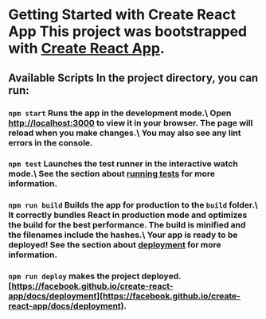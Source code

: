 # Getting Started with Create React App This project was bootstrapped with [Create React App](https://github.com/facebook/create-react-app). 

## Available Scripts In the project directory, you can run:

### `npm start` Runs the app in the development mode.\ Open [http://localhost:3000](http://localhost:3000) to view it in your browser. The page will reload when you make changes.\ You may also see any lint errors in the console. 

### `npm test` Launches the test runner in the interactive watch mode.\ See the section about [running tests](https://facebook.github.io/create-react-app/docs/running-tests) for more information.

### `npm run build` Builds the app for production to the `build` folder.\ It correctly bundles React in production mode and optimizes the build for the best performance. The build is minified and the filenames include the hashes.\ Your app is ready to be deployed! See the section about [deployment](https://facebook.github.io/create-react-app/docs/deployment) for more information. 


### `npm run deploy` makes the project deployed. [https://facebook.github.io/create-react-app/docs/deployment](https://facebook.github.io/create-react-app/docs/deployment).
